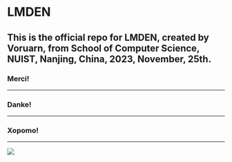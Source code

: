 # LMDEN
<h2>This is the official repo for LMDEN, created by Voruarn, from School of Computer Science, NUIST, Nanjing, China, 2023, November, 25th.</h2>

<h3>Merci!</h3>
<hr>
<h3>Danke!</h3>
<hr>
<h3>Xopomo!</h3>
<hr>
<img src='./img/LMDEN.png'>
